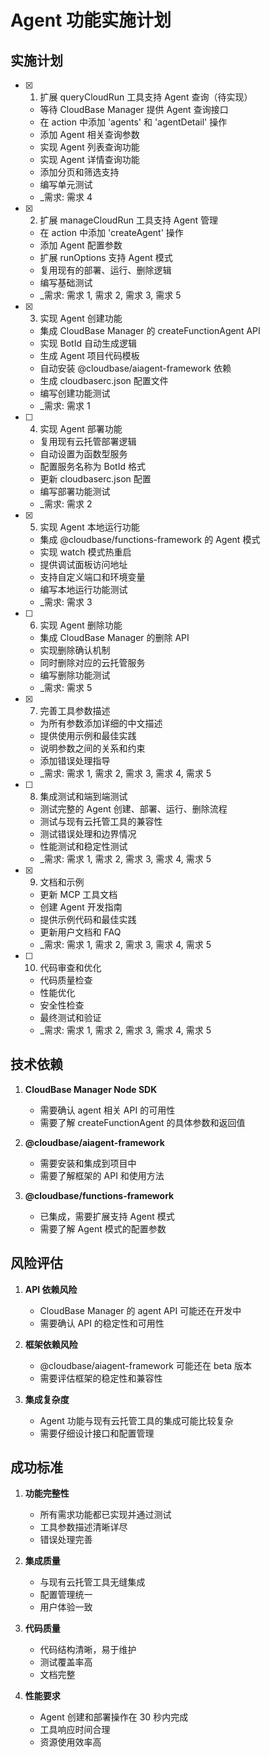 # Agent 功能实施计划

## 实施计划

- [x] 1. 扩展 queryCloudRun 工具支持 Agent 查询（待实现）
  - 等待 CloudBase Manager 提供 Agent 查询接口
  - 在 action 中添加 'agents' 和 'agentDetail' 操作
  - 添加 Agent 相关查询参数
  - 实现 Agent 列表查询功能
  - 实现 Agent 详情查询功能
  - 添加分页和筛选支持
  - 编写单元测试
  - _需求: 需求 4

- [x] 2. 扩展 manageCloudRun 工具支持 Agent 管理
  - 在 action 中添加 'createAgent' 操作
  - 添加 Agent 配置参数
  - 扩展 runOptions 支持 Agent 模式
  - 复用现有的部署、运行、删除逻辑
  - 编写基础测试
  - _需求: 需求 1, 需求 2, 需求 3, 需求 5

- [x] 3. 实现 Agent 创建功能
  - 集成 CloudBase Manager 的 createFunctionAgent API
  - 实现 BotId 自动生成逻辑
  - 生成 Agent 项目代码模板
  - 自动安装 @cloudbase/aiagent-framework 依赖
  - 生成 cloudbaserc.json 配置文件
  - 编写创建功能测试
  - _需求: 需求 1

- [ ] 4. 实现 Agent 部署功能
  - 复用现有云托管部署逻辑
  - 自动设置为函数型服务
  - 配置服务名称为 BotId 格式
  - 更新 cloudbaserc.json 配置
  - 编写部署功能测试
  - _需求: 需求 2

- [x] 5. 实现 Agent 本地运行功能
  - 集成 @cloudbase/functions-framework 的 Agent 模式
  - 实现 watch 模式热重启
  - 提供调试面板访问地址
  - 支持自定义端口和环境变量
  - 编写本地运行功能测试
  - _需求: 需求 3

- [ ] 6. 实现 Agent 删除功能
  - 集成 CloudBase Manager 的删除 API
  - 实现删除确认机制
  - 同时删除对应的云托管服务
  - 编写删除功能测试
  - _需求: 需求 5

- [x] 7. 完善工具参数描述
  - 为所有参数添加详细的中文描述
  - 提供使用示例和最佳实践
  - 说明参数之间的关系和约束
  - 添加错误处理指导
  - _需求: 需求 1, 需求 2, 需求 3, 需求 4, 需求 5

- [ ] 8. 集成测试和端到端测试
  - 测试完整的 Agent 创建、部署、运行、删除流程
  - 测试与现有云托管工具的兼容性
  - 测试错误处理和边界情况
  - 性能测试和稳定性测试
  - _需求: 需求 1, 需求 2, 需求 3, 需求 4, 需求 5

- [x] 9. 文档和示例
  - 更新 MCP 工具文档
  - 创建 Agent 开发指南
  - 提供示例代码和最佳实践
  - 更新用户文档和 FAQ
  - _需求: 需求 1, 需求 2, 需求 3, 需求 4, 需求 5

- [ ] 10. 代码审查和优化
  - 代码质量检查
  - 性能优化
  - 安全性检查
  - 最终测试和验证
  - _需求: 需求 1, 需求 2, 需求 3, 需求 4, 需求 5

## 技术依赖

1. **CloudBase Manager Node SDK**
   - 需要确认 agent 相关 API 的可用性
   - 需要了解 createFunctionAgent 的具体参数和返回值

2. **@cloudbase/aiagent-framework**
   - 需要安装和集成到项目中
   - 需要了解框架的 API 和使用方法

3. **@cloudbase/functions-framework**
   - 已集成，需要扩展支持 Agent 模式
   - 需要了解 Agent 模式的配置参数

## 风险评估

1. **API 依赖风险**
   - CloudBase Manager 的 agent API 可能还在开发中
   - 需要确认 API 的稳定性和可用性

2. **框架依赖风险**
   - @cloudbase/aiagent-framework 可能还在 beta 版本
   - 需要评估框架的稳定性和兼容性

3. **集成复杂度**
   - Agent 功能与现有云托管工具的集成可能比较复杂
   - 需要仔细设计接口和配置管理

## 成功标准

1. **功能完整性**
   - 所有需求功能都已实现并通过测试
   - 工具参数描述清晰详尽
   - 错误处理完善

2. **集成质量**
   - 与现有云托管工具无缝集成
   - 配置管理统一
   - 用户体验一致

3. **代码质量**
   - 代码结构清晰，易于维护
   - 测试覆盖率高
   - 文档完整

4. **性能要求**
   - Agent 创建和部署操作在 30 秒内完成
   - 工具响应时间合理
   - 资源使用效率高
